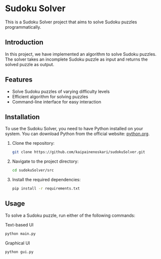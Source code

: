 # Sudoku Solver

This is a Sudoku Solver project that aims to solve Sudoku puzzles programmatically.

## Introduction

In this project, we have implemented an algorithm to solve Sudoku puzzles. The solver takes an incomplete Sudoku puzzle as input and returns the solved puzzle as output.

## Features

- Solve Sudoku puzzles of varying difficulty levels
- Efficient algorithm for solving puzzles
- Command-line interface for easy interaction

## Installation

To use the Sudoku Solver, you need to have Python installed on your system. You can download Python from the official website: [python.org](https://www.python.org/).

1. Clone the repository:

    ```bash
    git clone https://github.com/kaipainenoskari/sudokuSolver.git
    ```

2. Navigate to the project directory:

    ```bash
    cd sudokuSolver/src
    ```

3. Install the required dependencies:

    ```bash
    pip install -r requirements.txt
    ```

## Usage

To solve a Sudoku puzzle, run either of the following commands:

Text-based UI
```bash
python main.py
```
Graphical UI
```bash
python gui.py
```
